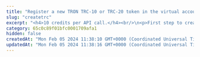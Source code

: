 ```yaml
---
title: "Register a new TRON TRC-10 or TRC-20 token in the virtual account"
slug: "createtrc"
excerpt: "<h4>10 credits per API call.</h4><br/>\n<p>First step to create new TRC 10/20 token with given supply on the Tron blockchain with support of Tatum's private ledger.<br/>\nThis method only creates Tatum Private ledger virtual currency with predefined parameters. It will not generate any blockchain smart contract.<br/>\nThe whole supply of TRC 10/20 token is stored in the customer's newly created account. Then it is possible to create new Tatum accounts with TRC 10/20 token name as account's currency.<br/>\nNewly created account is frozen until the specific TRC 10/20 smart contract address is linked with the Tatum virtual currency, representing the token.<br/>\nOrder of the steps to create TRC 10/20 smart contract with Tatum private ledger support:\n<ol>\n<li>Create TRC 10/20 token (this API) - creates a virtual currency within Tatum</li>\n<li><a href=\"https://apidoc.tatum.io/tag/Tron#operation/TronCreateTrc10\">Deploy TRC 10</a> or <a href=\"https://apidoc.tatum.io/tag/Tron#operation/TronCreateTrc20\">TRC 20 smart contract</a> - create new TRC 10/20 smart contract on the blockchain</li>\n<li><a href=\"#operation/storeTokenAddress\">Store TRC 10/20 smart contract address</a> - link newly created TRC 10/20 smart contract address with Tatum virtual currency - this operation enables frozen account and enables ledger synchronization for TRC 10/20 Tatum accounts</li>\n</ol>\nBlockchain address will be assigned to the virtual account as a deposit address. It can be defined via the address explicitly or by using xpub and derivationIndex.\nThere is a helper method <a href=\"#operation/TronDeployTrc\">Deploy TRC 10/20 Smart Contract to Blockchain and Ledger</a>, which wraps first 2 steps into 1 method.<br/>\n</p>"
category: 65c0c89f01bfc0001709afa1
hidden: false
createdAt: "Mon Feb 05 2024 11:38:10 GMT+0000 (Coordinated Universal Time)"
updatedAt: "Mon Feb 05 2024 11:38:16 GMT+0000 (Coordinated Universal Time)"
---
```

